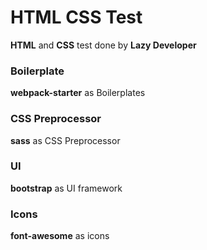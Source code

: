 # HTML CSS Test

**HTML** and **CSS** test done by **Lazy Developer**

### Boilerplate
**webpack-starter** as Boilerplates

### CSS Preprocessor
**sass** as CSS Preprocessor

### UI
**bootstrap** as UI framework

### Icons
**font-awesome** as icons